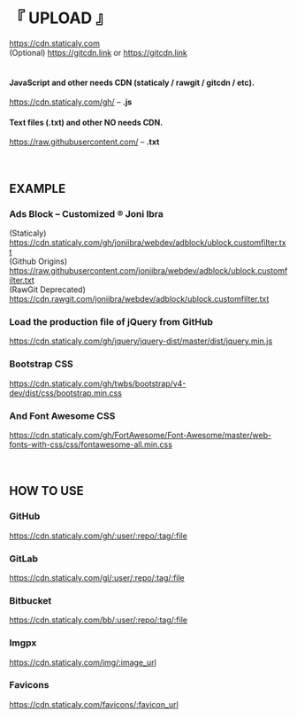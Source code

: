 # 『 UPLOAD 』

https://cdn.staticaly.com
<br />(Optional) https://gitcdn.link or https://gitcdn.link
<br /><br />

#### JavaScript and other needs CDN (staticaly / rawgit / gitcdn / etc).
https://cdn.staticaly.com/gh/  –  <b>.js</b>
<br />
#### Text files (.txt) and other NO needs CDN.
https://raw.githubusercontent.com/  –  <b>.txt</b>
<br /><br /><br />


## EXAMPLE

### Ads Block – Customized ® Joni Ibra
(Staticaly) https://cdn.staticaly.com/gh/joniibra/webdev/adblock/ublock.customfilter.txt
<br />(Github Origins) https://raw.githubusercontent.com/joniibra/webdev/adblock/ublock.customfilter.txt
<br />(RawGit Deprecated) https://cdn.rawgit.com/joniibra/webdev/adblock/ublock.customfilter.txt
<br />
### Load the production file of jQuery from GitHub
https://cdn.staticaly.com/gh/jquery/jquery-dist/master/dist/jquery.min.js
<br />
### Bootstrap CSS
https://cdn.staticaly.com/gh/twbs/bootstrap/v4-dev/dist/css/bootstrap.min.css
<br />
### And Font Awesome CSS
https://cdn.staticaly.com/gh/FortAwesome/Font-Awesome/master/web-fonts-with-css/css/fontawesome-all.min.css
<br /><br /><br />


## HOW TO USE

### GitHub
https://cdn.staticaly.com/gh/:user/:repo/:tag/:file
<br />
### GitLab
https://cdn.staticaly.com/gl/:user/:repo/:tag/:file
<br />
### Bitbucket
https://cdn.staticaly.com/bb/:user/:repo/:tag/:file
<br />
### Imgpx
https://cdn.staticaly.com/img/:image_url
<br />
### Favicons
https://cdn.staticaly.com/favicons/:favicon_url
<br /><br /><br />
